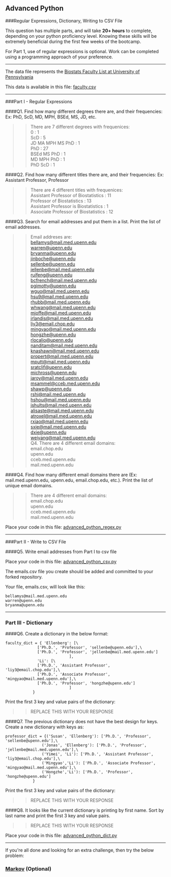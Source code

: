 ## Advanced Python    

###Regular Expressions, Dictionary, Writing to CSV File  

This question has multiple parts, and will take **20+ hours** to complete, depending on your python proficiency level.  Knowing these skills will be extremely beneficial during the first few weeks of the bootcamp.

For Part 1, use of regular expressions is optional.  Work can be completed using a programming approach of your preference. 

---

The data file represents the [Biostats Faculty List at University of Pennsylvania](http://www.med.upenn.edu/cceb/biostat/faculty.shtml)

This data is available in this file:  [faculty.csv](python/faculty.csv)

--- 

###Part I - Regular Expressions  


####Q1. Find how many different degrees there are, and their frequencies: Ex:  PhD, ScD, MD, MPH, BSEd, MS, JD, etc.

>> There are 7 different degrees with frequenices:<br/>
0 : 1 <br/>
ScD : 5 <br/>
JD MA MPH MS PhD : 1 <br/>
PhD : 27 <br/>
BSEd MS PhD : 1 <br/>
MD MPH PhD : 1 <br/>
PhD ScD : 1 <br/>


####Q2. Find how many different titles there are, and their frequencies:  Ex:  Assistant Professor, Professor

>> There are 4 different titles with frequenices:<br/>
Assistant Professor of Biostatistics : 11 <br/>
Professor of Biostatistics : 13 <br/>
Assistant Professor is Biostatistics : 1 <br/>
Associate Professor of Biostatistics : 12 <br/>


####Q3. Search for email addresses and put them in a list.  Print the list of email addresses.

>> Email addreses are:<br/>
bellamys@mail.med.upenn.edu <br/>
warren@upenn.edu <br/>
bryanma@upenn.edu <br/>
jinboche@upenn.edu <br/>
sellenbe@upenn.edu <br/>
jellenbe@mail.med.upenn.edu <br/>
ruifeng@upenn.edu <br/>
bcfrench@mail.med.upenn.edu <br/>
pgimotty@upenn.edu <br/>
wguo@mail.med.upenn.edu <br/>
hsu9@mail.med.upenn.edu <br/>
rhubb@mail.med.upenn.edu <br/>
whwang@mail.med.upenn.edu <br/>
mjoffe@mail.med.upenn.edu <br/>
jrlandis@mail.med.upenn.edu <br/>
liy3@email.chop.edu <br/>
mingyao@mail.med.upenn.edu <br/>
hongzhe@upenn.edu <br/>
rlocalio@upenn.edu <br/>
nanditam@mail.med.upenn.edu <br/>
knashawn@mail.med.upenn.edu <br/>
propert@mail.med.upenn.edu <br/>
mputt@mail.med.upenn.edu <br/>
sratclif@upenn.edu <br/>
michross@upenn.edu <br/>
jaroy@mail.med.upenn.edu <br/>
msammel@cceb.med.upenn.edu <br/>
shawp@upenn.edu <br/>
rshi@mail.med.upenn.edu <br/>
hshou@mail.med.upenn.edu <br/>
jshults@mail.med.upenn.edu <br/>
alisaste@mail.med.upenn.edu <br/>
atroxel@mail.med.upenn.edu <br/>
rxiao@mail.med.upenn.edu <br/>
sxie@mail.med.upenn.edu <br/>
dxie@upenn.edu <br/>
weiyang@mail.med.upenn.edu <br/>
Q4. There are 4 different email domains:<br/>
email.chop.edu <br/>
upenn.edu <br/>
cceb.med.upenn.edu <br/>
mail.med.upenn.edu <br/>

####Q4. Find how many different email domains there are (Ex:  mail.med.upenn.edu, upenn.edu, email.chop.edu, etc.).  Print the list of unique email domains.

>> There are 4 different email domains:<br/>
email.chop.edu <br/>
upenn.edu <br/>
cceb.med.upenn.edu <br/>
mail.med.upenn.edu <br/>

Place your code in this file: [advanced_python_regex.py](python/advanced_python_regex.py)

---

###Part II - Write to CSV File

####Q5.  Write email addresses from Part I to csv file

Place your code in this file: [advanced_python_csv.py](python/advanced_python_csv.py)

The emails.csv file you create should be added and committed to your forked repository.

Your file, emails.csv, will look like this:
```
bellamys@mail.med.upenn.edu
warren@upenn.edu
bryanma@upenn.edu
```

---

### Part III - Dictionary

####Q6.  Create a dictionary in the below format:
```
faculty_dict = { 'Ellenberg': [\
              ['Ph.D.', 'Professor', 'sellenbe@upenn.edu'],\
              ['Ph.D.', 'Professor', 'jellenbe@mail.med.upenn.edu']
                            ],
              'Li': [\
              ['Ph.D.', 'Assistant Professor', 'liy3@email.chop.edu'],\
              ['Ph.D.', 'Associate Professor', 'mingyao@mail.med.upenn.edu'],\
              ['Ph.D.', 'Professor', 'hongzhe@upenn.edu']
                            ]
            }
```
Print the first 3 key and value pairs of the dictionary:

>> REPLACE THIS WITH YOUR RESPONSE

####Q7.  The previous dictionary does not have the best design for keys.  Create a new dictionary with keys as:

```
professor_dict = {('Susan', 'Ellenberg'): ['Ph.D.', 'Professor', 'sellenbe@upenn.edu'],\
                ('Jonas', 'Ellenberg'): ['Ph.D.', 'Professor', 'jellenbe@mail.med.upenn.edu'],\
                ('Yimei', 'Li'): ['Ph.D.', 'Assistant Professor', 'liy3@email.chop.edu'],\
                ('Mingyao','Li'): ['Ph.D.', 'Associate Professor', 'mingyao@mail.med.upenn.edu'],\
                ('Hongzhe','Li'): ['Ph.D.', 'Professor', 'hongzhe@upenn.edu']
            }
```

Print the first 3 key and value pairs of the dictionary:

>> REPLACE THIS WITH YOUR RESPONSE

####Q8.  It looks like the current dictionary is printing by first name.  Sort by last name and print the first 3 key and value pairs.  

>> REPLACE THIS WITH YOUR RESPONSE

Place your code in this file: [advanced_python_dict.py](python/advanced_python_dict.py)

--- 

If you're all done and looking for an extra challenge, then try the below problem:  

### [Markov](python/markov.py) (Optional)

